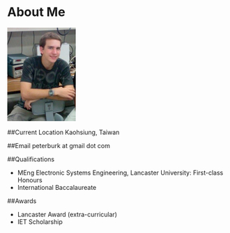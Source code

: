 # About Me

<img class="aligncenter" alt="Photo" src="https://raw.githubusercontent.com/peterburk/peterburk.github.io/master/Photo.png">

##Current Location
Kaohsiung, Taiwan

##Email
peterburk at gmail dot com

##Qualifications
- MEng Electronic Systems Engineering, Lancaster University: First-class Honours
- International Baccalaureate

##Awards
- Lancaster Award (extra-curricular)
- IET Scholarship

